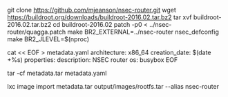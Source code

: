 git clone https://github.com/mjeanson/nsec-router.git
wget https://buildroot.org/downloads/buildroot-2016.02.tar.bz2
tar xvf buildroot-2016.02.tar.bz2
cd buildroot-2016.02
patch -p0 < ../nsec-router/quagga.patch
make BR2_EXTERNAL=../nsec-router nsec_defconfig
make BR2_JLEVEL=$(nproc)

cat << EOF > metadata.yaml
architecture: x86_64
creation_date: $(date +%s)
properties:
  description: NSEC router
  os: busybox
EOF

tar -cf metadata.tar metadata.yaml

lxc image import metadata.tar output/images/rootfs.tar --alias nsec-router
